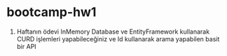 # bootcamp-hw1
 
1. Haftanın ödevi InMemory Database ve EntityFramework kullanarak CURD işlemleri yapabileceğiniz ve Id kullanarak arama yapabilen basit bir API